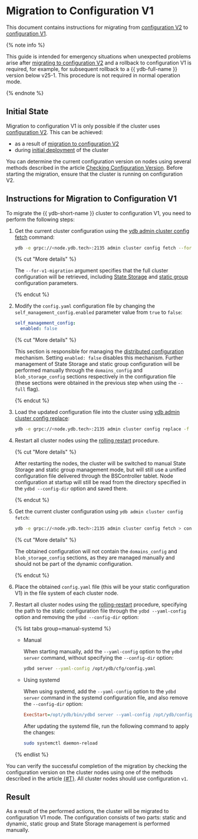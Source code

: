 # Migration to Configuration V1

This document contains instructions for migrating from [configuration V2](../../configuration-management/configuration-v2/config-overview.md) to [configuration V1](../../configuration-management/configuration-v1/index.md).

{% note info %}

This guide is intended for emergency situations when unexpected problems arise after [migrating to configuration V2](./migration-to-v2.md) and a rollback to configuration V1 is required, for example, for subsequent rollback to a {{ ydb-full-name }} version below v25-1. This procedure is not required in normal operation mode.

{% endnote %}

## Initial State

Migration to configuration V1 is only possible if the cluster uses [configuration V2](../../configuration-management/configuration-v2/config-overview.md). This can be achieved:

- as a result of [migration to configuration V2](migration-to-v2.md)
- during [initial deployment](../../deployment-options/manual/initial-deployment.md) of the cluster

You can determine the current configuration version on nodes using several methods described in the article [Checking Configuration Version](../check-config-version.md). Before starting the migration, ensure that the cluster is running on configuration V2.

## Instructions for Migration to Configuration V1

To migrate the {{ ydb-short-name }} cluster to configuration V1, you need to perform the following steps:

1. Get the current cluster configuration using the [ydb admin cluster config fetch](../../../reference/ydb-cli/commands/configuration/cluster/fetch.md) command:

    ```bash
    ydb -e grpc://<node.ydb.tech>:2135 admin cluster config fetch --for-v1-migration > config.yaml
    ```

    {% cut "More details" %}

    The `--for-v1-migration` argument specifies that the full cluster configuration will be retrieved, including [State Storage](../../../reference/configuration/domains_config.md#domains-state) and [static group](../../../reference/configuration/blob_storage_config.md#blob_storage_config) configuration parameters.

    {% endcut %}

2. Modify the `config.yaml` configuration file by changing the `self_management_config.enabled` parameter value from `true` to `false`:

    ```yaml
    self_management_config:
      enabled: false
    ```

    {% cut "More details" %}

    This section is responsible for managing the [distributed configuration](../../../concepts/glossary.md#distributed-configuration) mechanism. Setting `enabled: false` disables this mechanism. Further management of State Storage and static group configuration will be performed manually through the `domains_config` and `blob_storage_config` sections respectively in the configuration file (these sections were obtained in the previous step when using the `--full` flag).

    {% endcut %}

3. Load the updated configuration file into the cluster using [ydb admin cluster config replace](../../../reference/ydb-cli/commands/configuration/cluster/replace.md):

    ```bash
    ydb -e grpc://<node.ydb.tech>:2135 admin cluster config replace -f config.yaml
    ```

4. Restart all cluster nodes using the [rolling restart](../../../maintenance/manual/node_restarting.md) procedure.

    {% cut "More details" %}

    After restarting the nodes, the cluster will be switched to manual State Storage and static group management mode, but will still use a unified configuration file delivered through the BSController tablet. Node configuration at startup will still be read from the directory specified in the `ydbd --config-dir` option and saved there.

    {% endcut %}

5. Get the current cluster configuration using `ydb admin cluster config fetch`:

    ```bash
    ydb -e grpc://<node.ydb.tech>:2135 admin cluster config fetch > config.yaml
    ```

    {% cut "More details" %}

    The obtained configuration will not contain the `domains_config` and `blob_storage_config` sections, as they are managed manually and should not be part of the dynamic configuration.

    {% endcut %}

6. Place the obtained `config.yaml` file (this will be your static configuration V1) in the file system of each cluster node.

7. Restart all cluster nodes using the [rolling-restart](../../../maintenance/manual/node_restarting.md) procedure, specifying the path to the static configuration file through the `ydbd --yaml-config` option and removing the `ydbd --config-dir` option:

    {% list tabs group=manual-systemd %}

    - Manual

        When starting manually, add the `--yaml-config` option to the `ydbd server` command, without specifying the `--config-dir` option:

        ```bash
        ydbd server --yaml-config /opt/ydb/cfg/config.yaml
        ```

    - Using systemd

        When using systemd, add the `--yaml-config` option to the `ydbd server` command in the systemd configuration file, and also remove the `--config-dir` option:

        ```ini
        ExecStart=/opt/ydb/bin/ydbd server --yaml-config /opt/ydb/config/config.yaml
        ```

        After updating the systemd file, run the following command to apply the changes:

        ```bash
        sudo systemctl daemon-reload
        ```

    {% endlist %}

You can verify the successful completion of the migration by checking the configuration version on the cluster nodes using one of the methods described in the article [{#T}](../check-config-version.md). All cluster nodes should use configuration `v1`.

## Result

As a result of the performed actions, the cluster will be migrated to configuration V1 mode. The configuration consists of two parts: static and dynamic, static group and State Storage management is performed manually.
